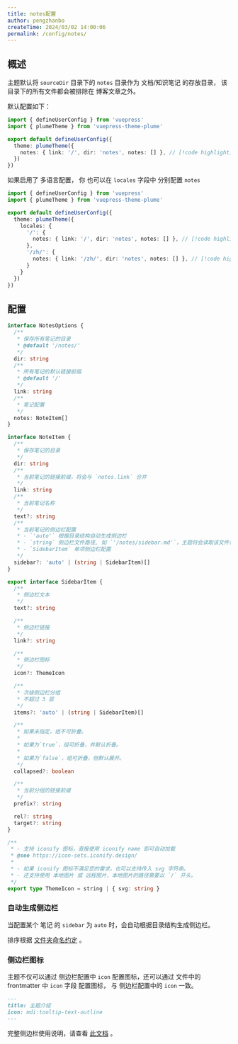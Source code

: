 ```yaml
---
title: notes配置
author: pengzhanbo
createTime: 2024/03/02 14:00:06
permalink: /config/notes/
---
```


## 概述

主题默认将 `sourceDir` 目录下的 `notes` 目录作为 文档/知识笔记 的存放目录，
该目录下的所有文件都会被排除在 博客文章之外。

默认配置如下：

```ts title=".vuepress/config.ts"
import { defineUserConfig } from 'vuepress'
import { plumeTheme } from 'vuepress-theme-plume'

export default defineUserConfig({
  theme: plumeTheme({
    notes: { link: '/', dir: 'notes', notes: [] }, // [!code highlight]
  })
})
```

如果启用了 多语言配置， 你 也可以在 `locales` 字段中 分别配置 `notes`

```ts title=".vuepress/config.ts"
import { defineUserConfig } from 'vuepress'
import { plumeTheme } from 'vuepress-theme-plume'

export default defineUserConfig({
  theme: plumeTheme({
    locales: {
      '/': {
        notes: { link: '/', dir: 'notes', notes: [] }, // [!code highlight]
      },
      '/zh/': {
        notes: { link: '/zh/', dir: 'notes', notes: [] }, // [!code highlight]
      }
    }
  })
})
```

## 配置

```ts
interface NotesOptions {
  /**
   * 保存所有笔记的目录
   * @default '/notes/'
   */
  dir: string
  /**
   * 所有笔记的默认链接前缀
   * @default '/'
   */
  link: string
  /**
   * 笔记配置
   */
  notes: NoteItem[]
}

interface NoteItem {
  /**
   * 保存笔记的目录
   */
  dir: string
  /**
   * 当前笔记的链接前缀，将会与 `notes.link` 合并
   */
  link: string
  /**
   * 当前笔记名称
   */
  text?: string
  /**
   * 当前笔记的侧边栏配置
   * - `'auto'` 根据目录结构自动生成侧边栏
   * - `string` 侧边栏文件路径, 如 `'/notes/sidebar.md'`，主题将会读取该文件作为侧边栏
   * - `SidebarItem` 单项侧边栏配置
   */
  sidebar?: 'auto' | (string | SidebarItem)[]
}

export interface SidebarItem {
  /**
   * 侧边栏文本
   */
  text?: string

  /**
   * 侧边栏链接
   */
  link?: string

  /**
   * 侧边栏图标
   */
  icon?: ThemeIcon

  /**
   * 次级侧边栏分组
   * 不超过 3 层
   */
  items?: 'auto' | (string | SidebarItem)[]

  /**
   * 如果未指定，组不可折叠。
   *
   * 如果为`true`，组可折叠，并默认折叠。
   *
   * 如果为`false`，组可折叠，但默认展开。
   */
  collapsed?: boolean

  /**
   * 当前分组的链接前缀
   */
  prefix?: string

  rel?: string
  target?: string
}

/**
 * - 支持 iconify 图标，直接使用 iconify name 即可自动加载
 * @see https://icon-sets.iconify.design/
 *
 * - 如果 iconify 图标不满足您的需求，也可以支持传入 svg 字符串。
 * - 还支持使用 本地图片 或 远程图片，本地图片的路径需要以 `/` 开头。
 */
export type ThemeIcon = string | { svg: string }
```

### 自动生成侧边栏

当配置某个 笔记 的 `sidebar` 为 `auto` 时，会自动根据目录结构生成侧边栏。

排序根据 [文件夹命名约定](/guide/write/#文件夹命名约定) 。

### 侧边栏图标

主题不仅可以通过 侧边栏配置中 `icon` 配置图标，还可以通过 文件中的 frontmatter 中 `icon` 字段 配置图标，
与 侧边栏配置中的 `icon` 一致。

```md
---
title: 主题介绍
icon: mdi:tooltip-text-outline
---
```

完整侧边栏使用说明，请查看 [此文档](../guide/quick-start/document.md) 。
